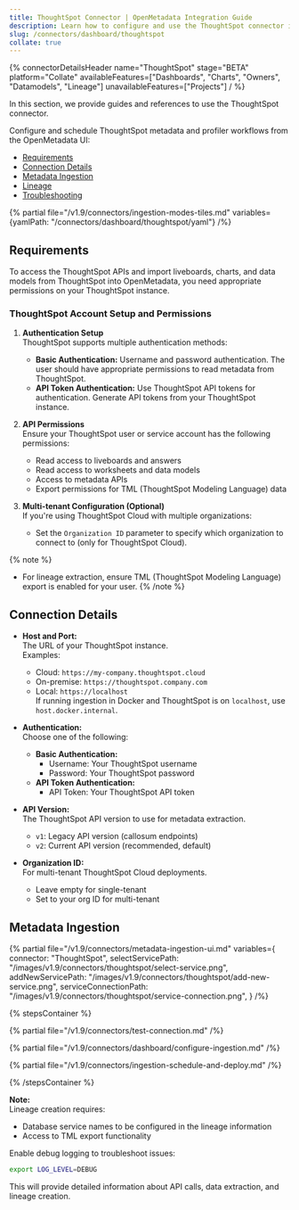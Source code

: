 ```yaml
---
title: ThoughtSpot Connector | OpenMetadata Integration Guide
description: Learn how to configure and use the ThoughtSpot connector in OpenMetadata. Includes setup, authentication, API access, metadata ingestion, and lineage.
slug: /connectors/dashboard/thoughtspot
collate: true
---
```


{% connectorDetailsHeader
name="ThoughtSpot"
stage="BETA"
platform="Collate"
availableFeatures=["Dashboards", "Charts", "Owners", "Datamodels", "Lineage"]
unavailableFeatures=["Projects"]
/ %}

In this section, we provide guides and references to use the ThoughtSpot connector.

Configure and schedule ThoughtSpot metadata and profiler workflows from the OpenMetadata UI:

- [Requirements](#requirements)
- [Connection Details](#connection-details)
- [Metadata Ingestion](#metadata-ingestion)
- [Lineage](#lineage)
- [Troubleshooting](/connectors/dashboard/thoughtspot/troubleshooting)

{% partial file="/v1.9/connectors/ingestion-modes-tiles.md" variables={yamlPath: "/connectors/dashboard/thoughtspot/yaml"} /%}

## Requirements

To access the ThoughtSpot APIs and import liveboards, charts, and data models from ThoughtSpot into OpenMetadata, you need appropriate permissions on your ThoughtSpot instance.

### ThoughtSpot Account Setup and Permissions

1. **Authentication Setup**  
   ThoughtSpot supports multiple authentication methods:
   - **Basic Authentication:** Username and password authentication. The user should have appropriate permissions to read metadata from ThoughtSpot.
   - **API Token Authentication:** Use ThoughtSpot API tokens for authentication. Generate API tokens from your ThoughtSpot instance.

2. **API Permissions**  
   Ensure your ThoughtSpot user or service account has the following permissions:
   - Read access to liveboards and answers
   - Read access to worksheets and data models
   - Access to metadata APIs
   - Export permissions for TML (ThoughtSpot Modeling Language) data

3. **Multi-tenant Configuration (Optional)**  
   If you're using ThoughtSpot Cloud with multiple organizations:
   - Set the `Organization ID` parameter to specify which organization to connect to (only for ThoughtSpot Cloud).

{% note %}
- For lineage extraction, ensure TML (ThoughtSpot Modeling Language) export is enabled for your user.
{% /note %}

## Connection Details

- **Host and Port:**  
  The URL of your ThoughtSpot instance.  
  Examples:  
  - Cloud: `https://my-company.thoughtspot.cloud`  
  - On-premise: `https://thoughtspot.company.com`  
  - Local: `https://localhost`  
  If running ingestion in Docker and ThoughtSpot is on `localhost`, use `host.docker.internal`.

- **Authentication:**  
  Choose one of the following:
  - **Basic Authentication:**  
    - Username: Your ThoughtSpot username  
    - Password: Your ThoughtSpot password
  - **API Token Authentication:**  
    - API Token: Your ThoughtSpot API token

- **API Version:**  
  The ThoughtSpot API version to use for metadata extraction.  
  - `v1`: Legacy API version (callosum endpoints)  
  - `v2`: Current API version (recommended, default)

- **Organization ID:**  
  For multi-tenant ThoughtSpot Cloud deployments.  
  - Leave empty for single-tenant  
  - Set to your org ID for multi-tenant

## Metadata Ingestion

{% partial 
  file="/v1.9/connectors/metadata-ingestion-ui.md" 
  variables={
    connector: "ThoughtSpot", 
    selectServicePath: "/images/v1.9/connectors/thoughtspot/select-service.png",
    addNewServicePath: "/images/v1.9/connectors/thoughtspot/add-new-service.png",
    serviceConnectionPath: "/images/v1.9/connectors/thoughtspot/service-connection.png",
} 
/%}

{% stepsContainer %}

{% partial file="/v1.9/connectors/test-connection.md" /%}

{% partial file="/v1.9/connectors/dashboard/configure-ingestion.md" /%}

{% partial file="/v1.9/connectors/ingestion-schedule-and-deploy.md" /%}

{% /stepsContainer %}

**Note:**  
Lineage creation requires:
- Database service names to be configured in the lineage information
- Access to TML export functionality

Enable debug logging to troubleshoot issues:
```bash
export LOG_LEVEL=DEBUG
```

This will provide detailed information about API calls, data extraction, and lineage creation.
